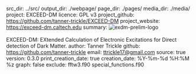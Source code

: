 src_dir: ../src/
output_dir: ./webpage/
page_dir: ./pages/
media_dir: ./media/
project: EXCEED-DM
licence: GPL v3
project_github: https://github.com/tanner-trickle/EXCEED-DM
project_website: https://exceed-dm.caltech.edu
summary: ![exdm-prelim-logo](|media|/exdm-prelim-logo.png) <br><br> EXCEED-DM: EXtended Calculation of Electronic Excitations for Direct detection of Dark Matter.
author: Tanner Trickle
github: https://github.com/tanner-trickle
email: ttrickle17@gmail.com
source: true
version: 0.3.0
print_creation_date: true
creation_date: %Y-%m-%d %H:%M %z
graph: false
exclude: fftw3.f90
         special_functions.f90

